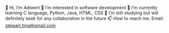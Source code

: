 👋 Hi, I’m Adiwert
👀 I’m interested in software development
🌱 I’m currently learning C language, Python, Java, HTML, CSS
💞️ I’m still studying but will definitely seek for any collaboration in the future
📫 How to reach me:
Email: stewart.ting@gmail.com


<!---
Adiwert/Adiwert is a ✨ special ✨ repository because its `README.md` (this file) appears on your GitHub profile.
You can click the Preview link to take a look at your changes.
--->
